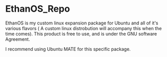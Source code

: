 # EthanOS_Repo
EthanOS is my custom linux expansion package for Ubuntu and all of it's various flavors (
A custom linux distrobution will accompany this when the time comes).
This product is free to use, and is under the GNU software Agreement.

I recommend using Ubuntu MATE for this specific package.
